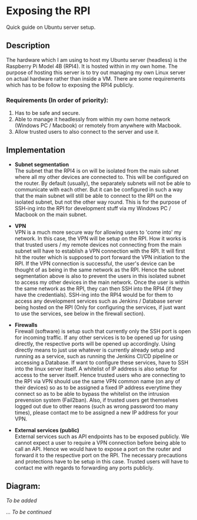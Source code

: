 # Exposing the RPI

Quick guide on Ubuntu server setup.

## Description
The hardware which I am using to host my Ubuntu server (headless) is the Raspberry Pi Model 4B (RPI4). It is hosted within in my own home. The purpose of hosting this server is to try out managing my own Linux server on actual hardware rather than inside a VM. There are some requirements which has to be follow to exposing the RPI4 publicly.

### Requirements (In order of priority):
1. Has to be safe and secure.
2. Able to manage it headlessly from within my own home network (Windows PC / Macbook) or remotely from anywhere with Macbook.
3. Allow trusted users to also connect to the server and use it.

## Implementation
* **Subnet segmentation**  
The subnet that the RPI4 is on will be isolated from the main subnet where all my other devices are connected to. This will be configured on the router. By default (usually), the separately subnets will not be able to communicate with each other. But it can be configured in such a way that the main subnet will still be able to connect to the RPI on the isolated subnet, but not the other way round. This is for the purpose of SSH-ing into the RPI for development stuff via my Windows PC / Macbook on the main subnet.

* **VPN**  
VPN is a much more secure way for allowing users to 'come into' my network. In this case, the VPN will be setup on the RPI. How it works is that trusted users / my remote devices not connecting from the main subnet will have to establish a VPN connection with the RPI. It will first hit the router which is supposed to port forward the VPN initiation to the RPI. If the VPN connection is successful, the user's device can be thought of as being in the same network as the RPI. Hence the subnet segmentation above is also to prevent the users in this isolated subnet to access my other devices in the main network. Once the user is within the same network as the RPI, they can then SSH into the RPI4 (if they have the credentials). SSH-ing into the RPI4 would be for them to access any development services such as Jenkins / Database server being hosted on the RPI (Only for configuring the services, if just want to use the services, see below in the firewall section). 

* **Firewalls**  
Firewall (software) is setup such that currently only the SSH port is open for incoming traffic. If any other services is to be opened up for using directly, the respective ports will be opened up accordingly. Using directly means to just use whatever is currently already setup and running as a service, such as running the Jenkins CI/CD pipeline or accessing a Database. If want to configure these services, have to SSH into the linux server itself. A whitelist of IP address is also setup for access to the server itself. Hence trusted users who are connecting to the RPI via VPN should use the same VPN common name (on any of their devices) so as to be assigned a fixed IP address everytime they connect so as to be able to bypass the whitelist on the intrusion prevension system (Fail2ban). Also, if trusted users get themselves logged out due to other reaons (such as wrong password too many times), please contact me to be assigned a new IP address for your VPN.

* **External services (public)**  
External services such as API endpoints has to be exposed publicly. We cannot expect a user to require a VPN connection before being able to call an API. Hence we would have to expose a port on the router and forward it to the respective port on the RPI. The necessary precautions and protections have to be setup in this case. Trusted users will have to contact me with regards to forwarding any ports publicly.

## Diagram:
*To be added*

*... To be continued*